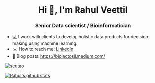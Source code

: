 <h1 align="center">Hi 👋, I'm Rahul Veettil</h1>
<h3 align="center">Senior Data scientist / Bioinformatician</h3>

- 💻 I work with clients to develop holistic data products for decision-making using machine learning. 
- ✉️ How to reach me: [LinkedIn](https://www.linkedin.com/in/rahulveettil/)
- 📘 Blog posts: https://biolactosil.medium.com/

<p align="left"> <img src="https://komarev.com/ghpvc/?username=vvrahul11" alt="seutao" /> </p>
  
[![Rahul's github stats](https://github-readme-stats.vercel.app/api?username=vvrahul11&count_private=true&show_icons=true&theme=radical&hide_rank=false)](https://github.com/anuraghazra/github-readme-stats)

